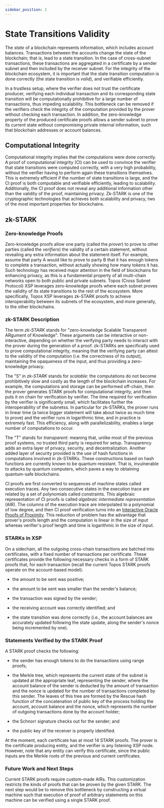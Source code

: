 ```yaml
---
sidebar_position: 2
---
```


# State Transitions Validity

The *state* of a blockchain represents information, which includes account balances. Transactions between the accounts change the state of the blockchain; that is, lead to a state transition. In the case of cross-subnet transactions, these transactions are aggregated in a certificate by a sender subnet and then included by the receiver subnet. For the integrity of the blockchain ecosystem, it is important that the state transition computation is done correctly (the state transition is *valid*), and verifiable efficiently.

In a trustless setup, where the verifier does not trust the certificate producer, verifying each individual transaction and its corresponding state transition will be computationally prohibitive for a large number of transactions, thus impeding scalability. This bottleneck can be removed if the verifiers check the integrity of the computation provided by the prover without checking each transaction. In addition, the zero-knowledge property of the produced certificate proofs allows a sender subnet to prove its current state without compromising private internal information, such that blockchain addresses or account balances.



## Computational Integrity

Computational integrity implies that the computations were done correctly. A proof of computational integrity (CI) can be used to convince the verifier that state transitions were computed correctly, with a very high probability, without the verifier having to perform again these transitions themselves. This is extremely efficient if the number of state transitions is large, and the CI proof is both computable and verifiable efficiently, leading to scalability. Additionally, the CI proof does not reveal any additional information other than the validity of the proof, maintaining privacy. Zk-STARK is one of the cryptographic technologies that achieves both scalability and privacy, two of the most important properties for blockchains.



## zk-STARK

### Zero-knowledge Proofs

Zero-knowledge proofs allow one party (called the *prover*) to prove to other parties (called the *verifiers*) the validity of a certain statement, without revealing any extra information about the statement itself. For example, assume that party A would like to prove to party B that it has enough tokens to complete a transaction, without actually showing how many tokens it has. Such technology has received major attention in the field of blockchains for enhancing privacy, as this is a fundamental property of all multi-chain networks open to both public and private subnets. Topos (Cross Subnet Protocol) XSP leverages zero-knowledge proofs where each subnet proves the validity of its state transitions to the rest of the ecosystem. More specifically, Topos XSP leverages zk-STARK proofs to achieve interoperability between its subnets of the ecosystem, and more generally, to the other blockchains.



### zk-STARK Description

The term *zk-STARK* stands for "zero-knowledge Scalable Transparent ARgument of Knowledge". These arguments can be interactive or non-interactive, depending on whether the verifying party needs to interact with the prover during the generation of a proof. zk-STARKs are specifically used to prove computational integrity, meaning that the verifying party can attest to the validity of the computation (i.e. the correctness of its output), maintaining the opaqueness of the input, and thus providing a zero-knowledge privacy.

The "S" in *zk-STARK* stands for *scalable*: the computations do not become prohibitively slow and costly as the length of the blockchain increases. For example, the computations and storage can be performed off-chain, then the prover generates STARK proofs for computational integrity, and then puts it on chain for verification by verifier. The time required for verification by the verifier is significantly small, which facilitates further the interoperability of the subnetss. In particular for zk-STARKs, the prover runs in linear time (a twice bigger statement will take about twice as much time to prove) and the verifier runs in logarithmic time, and in practice is extremely fast. This efficiency, along with parallelizability, enables a large number of computations to occur.

The "T" stands for *transparent*: meaning that, unlike most of the previous proof systems, no trusted third party is required for setup. Transparency adds an extra layer of privacy, security, and decentralization. Another added layer of security provided is the use of hash functions in computations involved in zk-STARKs. These constructions based on hash functions are currently known to be quantum-resistant. That is, invulnerable to attacks by quantum computers, which paves a way to obtaining quantum-safe blockchains.

CI proofs are first converted to sequences of machine states called execution traces. Any two consecutive states in the execution trace are related by a set of polynomials called constraints. This algebraic representation of CI proofs is called *algebraic intermediate representation* (AIR). The columns of the execution trace are interpolated to a polynomial of low degree, and then CI proof verification turns into an [Interactive Oracle Proofs of Proximity](https://eccc.weizmann.ac.il/report/2017/134/download/). This reduction of problem has the advantage that prover's proofs length and the computation is linear in the size of input whereas verifier's proof length and time is logarithmic in the size of input.



### STARKs in XSP

On a sidechain, all the outgoing cross-chain transactions are batched into certificates, with a fixed number of transactions per certificate. These certificates provide the following necessary checks in a form of STARK proofs that, for each transaction (recall the current Topos STARK proofs operate on the account-based model):

- the amount to be sent was positive;

- the amount to be sent was smaller than the sender's balance;

- the transaction was signed by the sender;

- the receiving account was correctly identified; and

- the state transition was done correctly (i.e., the account balances are accurately updated following the state update, along the sender's nonce being incremented by one).



### Statements Verified by the STARK Proof
A STARK proof checks the following:

- the sender has enough tokens to do the transactions using range proofs;

- the Merkle tree, which represents the current state of the subnet is updated at the appropriate leaf, representing the sender, where the account balance of the sender is deducted by the amount of transaction and the nonce is updated for the number of transactions completed by this sender. The leaves of this tree are formed by the Rescue hash function of the concatenation of public key of the process holding the account, account balance and the nonce, which represents the number of outgoing transactions done by the account holder;

- the Schnorr signature checks out for the sender; and

- the public key of the receiver is properly identified.


At the moment, each certificate has at most 14 STARK proofs. The prover is the certificate producing entity, and the verifier is any listening XSP node. However, note that any entity can verify this certificate, since the public inputs are the Merkle roots of the previous and current certificates.



### Future Work and Next Steps
Current STARK proofs require custom-made AIRs. This customization restricts the kinds of proofs that can be proven by the given STARK. The next step would be to remove this bottleneck by constructing a virtual machine such that execution of proof of arbitrary statements on this machine can be verified using a single STARK proof.
